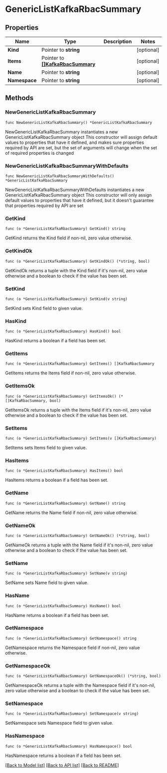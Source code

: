 # GenericListKafkaRbacSummary

## Properties

Name | Type | Description | Notes
------------ | ------------- | ------------- | -------------
**Kind** | Pointer to **string** |  | [optional] 
**Items** | Pointer to [**[]KafkaRbacSummary**](KafkaRbacSummary.md) |  | [optional] 
**Name** | Pointer to **string** |  | [optional] 
**Namespace** | Pointer to **string** |  | [optional] 

## Methods

### NewGenericListKafkaRbacSummary

`func NewGenericListKafkaRbacSummary() *GenericListKafkaRbacSummary`

NewGenericListKafkaRbacSummary instantiates a new GenericListKafkaRbacSummary object
This constructor will assign default values to properties that have it defined,
and makes sure properties required by API are set, but the set of arguments
will change when the set of required properties is changed

### NewGenericListKafkaRbacSummaryWithDefaults

`func NewGenericListKafkaRbacSummaryWithDefaults() *GenericListKafkaRbacSummary`

NewGenericListKafkaRbacSummaryWithDefaults instantiates a new GenericListKafkaRbacSummary object
This constructor will only assign default values to properties that have it defined,
but it doesn't guarantee that properties required by API are set

### GetKind

`func (o *GenericListKafkaRbacSummary) GetKind() string`

GetKind returns the Kind field if non-nil, zero value otherwise.

### GetKindOk

`func (o *GenericListKafkaRbacSummary) GetKindOk() (*string, bool)`

GetKindOk returns a tuple with the Kind field if it's non-nil, zero value otherwise
and a boolean to check if the value has been set.

### SetKind

`func (o *GenericListKafkaRbacSummary) SetKind(v string)`

SetKind sets Kind field to given value.

### HasKind

`func (o *GenericListKafkaRbacSummary) HasKind() bool`

HasKind returns a boolean if a field has been set.

### GetItems

`func (o *GenericListKafkaRbacSummary) GetItems() []KafkaRbacSummary`

GetItems returns the Items field if non-nil, zero value otherwise.

### GetItemsOk

`func (o *GenericListKafkaRbacSummary) GetItemsOk() (*[]KafkaRbacSummary, bool)`

GetItemsOk returns a tuple with the Items field if it's non-nil, zero value otherwise
and a boolean to check if the value has been set.

### SetItems

`func (o *GenericListKafkaRbacSummary) SetItems(v []KafkaRbacSummary)`

SetItems sets Items field to given value.

### HasItems

`func (o *GenericListKafkaRbacSummary) HasItems() bool`

HasItems returns a boolean if a field has been set.

### GetName

`func (o *GenericListKafkaRbacSummary) GetName() string`

GetName returns the Name field if non-nil, zero value otherwise.

### GetNameOk

`func (o *GenericListKafkaRbacSummary) GetNameOk() (*string, bool)`

GetNameOk returns a tuple with the Name field if it's non-nil, zero value otherwise
and a boolean to check if the value has been set.

### SetName

`func (o *GenericListKafkaRbacSummary) SetName(v string)`

SetName sets Name field to given value.

### HasName

`func (o *GenericListKafkaRbacSummary) HasName() bool`

HasName returns a boolean if a field has been set.

### GetNamespace

`func (o *GenericListKafkaRbacSummary) GetNamespace() string`

GetNamespace returns the Namespace field if non-nil, zero value otherwise.

### GetNamespaceOk

`func (o *GenericListKafkaRbacSummary) GetNamespaceOk() (*string, bool)`

GetNamespaceOk returns a tuple with the Namespace field if it's non-nil, zero value otherwise
and a boolean to check if the value has been set.

### SetNamespace

`func (o *GenericListKafkaRbacSummary) SetNamespace(v string)`

SetNamespace sets Namespace field to given value.

### HasNamespace

`func (o *GenericListKafkaRbacSummary) HasNamespace() bool`

HasNamespace returns a boolean if a field has been set.


[[Back to Model list]](../README.md#documentation-for-models) [[Back to API list]](../README.md#documentation-for-api-endpoints) [[Back to README]](../README.md)


